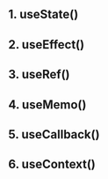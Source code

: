 ## 1. useState()

## 2. useEffect()

## 3. useRef()

## 4. useMemo()

## 5. useCallback()

## 6. useContext()
